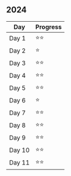 ## 2024

| Day    | Progress |
|--------|----------|
| Day 1  | ⭐⭐    |
| Day 2  | ⭐      |
| Day 3  | ⭐⭐    |
| Day 4  | ⭐⭐    |
| Day 5  | ⭐⭐    |
| Day 6  | ⭐      |
| Day 7  | ⭐⭐    |
| Day 8  | ⭐⭐    |
| Day 9  | ⭐⭐    |
| Day 10 | ⭐⭐    |
| Day 11 | ⭐⭐    |
